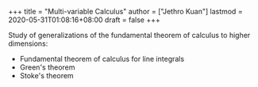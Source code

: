 +++
title = "Multi-variable Calculus"
author = ["Jethro Kuan"]
lastmod = 2020-05-31T01:08:16+08:00
draft = false
+++

Study of generalizations of the fundamental theorem of calculus to
higher dimensions:

- Fundamental theorem of calculus for line integrals
- Green's theorem
- Stoke's theorem
